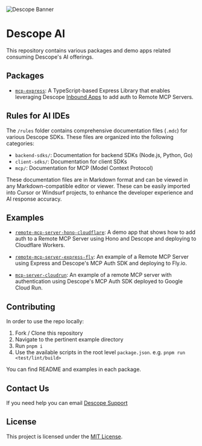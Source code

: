 ![Descope Banner](https://github.com/descope/.github/assets/32936811/d904d37e-e3fa-4331-9f10-2880bb708f64)

# Descope AI

This repository contains various packages and demo apps related consuming Descope's AI offerings.

## Packages

- [`mcp-express`](https://github.com/descope/mcp-express): A TypeScript-based Express Library that enables leveraging Descope [Inbound Apps](https://docs.descope.com/inbound-apps) to add auth to Remote MCP Servers.

## Rules for AI IDEs

The `/rules` folder contains comprehensive documentation files (`.mdc`) for various Descope SDKs. These files are organized into the following categories:

- `backend-sdks/`: Documentation for backend SDKs (Node.js, Python, Go)
- `client-sdks/`: Documentation for client SDKs
- `mcp/`: Documentation for MCP (Model Context Protocol)

These documentation files are in Markdown format and can be viewed in any Markdown-compatible editor or viewer. These can be easily imported into Cursor or Windsurf projects, to enhance the developer experience and AI response accuracy.

## Examples

- [`remote-mcp-server-hono-cloudflare`](./examples/remote-mcp-server-hono-cloudflare/README.md): A demo app that shows how to add auth to a Remote MCP Server using Hono and Descope and deploying to Cloudflare Workers.

- [`remote-mcp-server-express-fly`](./examples/remote-mcp-server-express-fly/README.md): An example of a Remote MCP Server using Express and Descope's MCP Auth SDK and deploying to Fly.io.

- [`mcp-server-cloudrun`](./examples/mcp-server-cloudrun/README.md): An example of a remote MCP server with authentication using Descope's MCP Auth SDK deployed to Google Cloud Run.

## Contributing

In order to use the repo locally:

1. Fork / Clone this repository
2. Navigate to the pertinent example directory
3. Run `pnpm i`
4. Use the available scripts in the root level `package.json`. e.g. `pnpm run <test/lint/build>`

You can find README and examples in each package.

## Contact Us

If you need help you can email [Descope Support](mailto:support@descope.com)

## License

This project is licensed under the [MIT License](./LICENSE).
